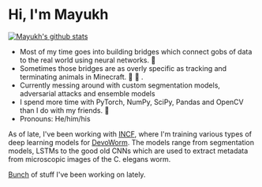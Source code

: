# Hi, I'm Mayukh

<!--[](https://img.shields.io/twitter/url?label=Twitter&style=social&url=https%3A%2F%2Ftwitter.com%2Fmayukh091)
![](https://img.shields.io/twitter/url?color=Blue&label=Blog&style=flat-square&url=https%3A%2F%2Fmayukhdeb.github.io%2Fblog%2F)


-->


[![Mayukh's github stats](https://github-readme-stats.vercel.app/api?username=mayukhdeb&show_icons=true&title_color=fff&icon_color=79ff97&text_color=9f9f9f&bg_color=151515)](https://github.com/anuraghazra/github-readme-stats)


* Most of my time goes into building bridges which connect gobs of data to the real world using neural networks. :bridge_at_night:
* Sometimes those bridges are as overly specific as tracking and terminating animals in Minecraft. :hocho: :chicken: .
* Currently messing around with custom segmentation models, adversarial attacks and ensemble models
* I spend more time with PyTorch, NumPy, SciPy, Pandas and OpenCV than I do with my friends. :space_invader:
* Pronouns: He/him/his

As of late, I've been working with [INCF](https://www.incf.org/), where I'm training various types of deep learning models for [DevoWorm](https://github.com/devoworm). The models range from  segmentation models, LSTMs to the good old CNNs which are used to extract metadata from microscopic images of the C. elegans worm. 

[Bunch](https://github.com/devoworm/GSoC-2020/blob/master/Pre-trained%20Models%20(DevLearning)/README.md) of stuff I've been working on lately.

